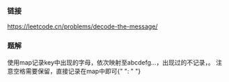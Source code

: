 ### 链接
https://leetcode.cn/problems/decode-the-message/

### 题解
使用map记录key中出现的字母，依次映射至abcdefg...，出现过的不记录，。
注意空格需要保留，直接记录在map中即可{" ": " "}
